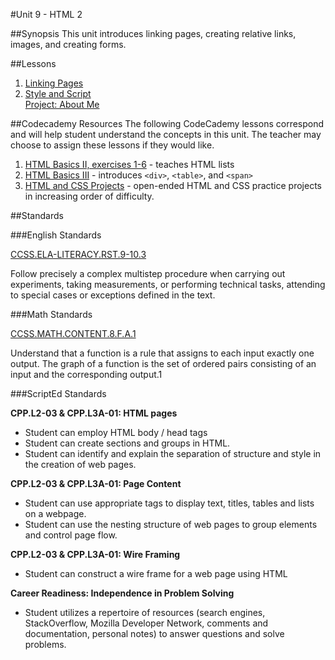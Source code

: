 #Unit 9 - HTML 2

##Synopsis
This unit introduces linking pages, creating relative links, images, and creating forms.

##Lessons

1. [Linking Pages](sessions/1-linkingPages)
2. [Style and Script](sessions/2-styleScript)  
   [Project: About Me](sessions/3-project-aboutMe)

##Codecademy Resources
The following CodeCademy lessons correspond and will help student understand  the concepts in this unit. The teacher may choose to assign these lessons if they would like.

1. [HTML Basics II, exercises 1-6](http://www.codecademy.com/courses/web-beginner-en-y2Yjd/0/1?curriculum_id=50579fb998b470000202dc8b) - teaches HTML lists
2. [HTML Basics III](http://www.codecademy.com/courses/web-beginner-en-f8mcL/0/1?curriculum_id=50579fb998b470000202dc8b) - introduces `<div>`, `<table>`, and `<span>`
3. [HTML and CSS Projects](https://www.codecademy.com/en/courses/html-css-prj) - open-ended HTML and CSS practice projects in increasing order of difficulty.

##Standards

###English Standards
 
[CCSS.ELA-LITERACY.RST.9-10.3](http://www.corestandards.org/ELA-Literacy/RST/9-10/3/)

Follow precisely a complex multistep procedure when carrying out experiments, taking measurements, or performing technical tasks, attending to special cases or exceptions defined in the text.

###Math Standards
 
[CCSS.MATH.CONTENT.8.F.A.1](http://www.corestandards.org/Math/Content/8/F/A/1/)

Understand that a function is a rule that assigns to each input exactly one output. The graph of a function is the set of ordered pairs consisting of an input and the corresponding output.1

###ScriptEd Standards

**CPP.L2-03 & CPP.L3A-01: HTML pages**  
* Student can employ HTML body / head tags  
* Student can create sections and groups in HTML.      
* Student can identify and explain the separation of structure and style in the creation of web pages.

**CPP.L2-03 & CPP.L3A-01: Page Content**  
* Student can use appropriate tags to display text, titles, tables and lists on a webpage.  
* Student can use the nesting structure of web pages to group elements and control page flow.

**CPP.L2-03 & CPP.L3A-01: Wire Framing**  
* Student can construct a wire frame for a web page using HTML
 
**Career Readiness: Independence in Problem Solving**  
* Student utilizes a repertoire of resources (search engines, StackOverflow, Mozilla Developer Network, comments and documentation, personal notes) to answer questions and solve problems.


